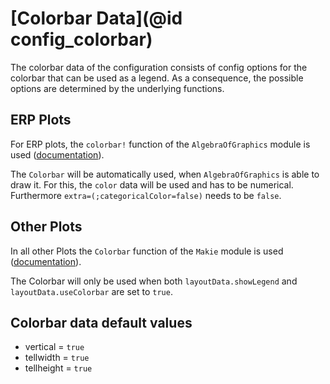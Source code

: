 # [Colorbar Data](@id config_colorbar)

The colorbar data of the configuration consists of config options for the colorbar that can be used as a legend.
As a consequence, the possible options are determined by the underlying functions.

## ERP Plots
For ERP plots, the `colorbar!` function of the `AlgebraOfGraphics` module is used ([documentation](http://juliaplots.org/AlgebraOfGraphics.jl/stable/API/functions/#AlgebraOfGraphics.colorbar!)).

The `Colorbar` will be automatically used, when `AlgebraOfGraphics` is able to draw it. 
For this, the `color` data will be used and has to be numerical. 
Furthermore `extra=(;categoricalColor=false)` needs to be `false`.

## Other Plots
In all other Plots the `Colorbar` function of the `Makie` module is used ([documentation](https://makie.juliaplots.org/v0.17.13/examples/blocks/colorbar/index.html)).

The Colorbar will only be used when both `layoutData.showLegend` and `layoutData.useColorbar` are set to `true`.

## Colorbar data default values

- vertical = `true`
- tellwidth = `true`
- tellheight = `true`